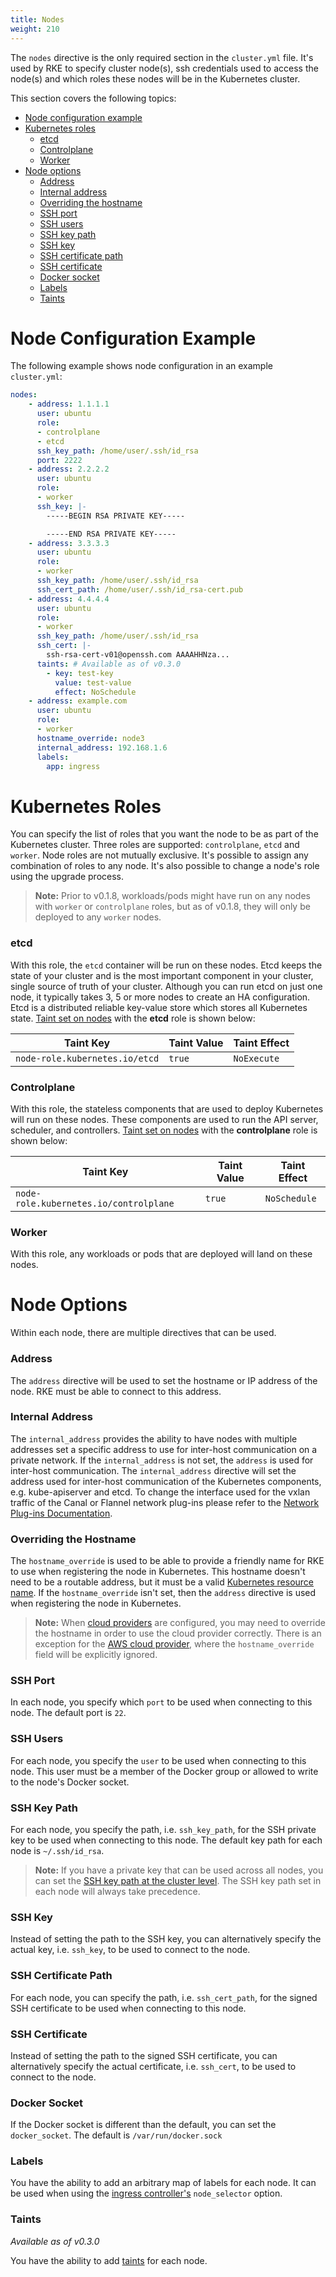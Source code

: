 ```yaml
---
title: Nodes
weight: 210
---
```


The `nodes` directive is the only required section in the `cluster.yml` file. It's used by RKE to specify cluster node(s), ssh credentials used to access the node(s) and which roles these nodes will be in the Kubernetes cluster.

This section covers the following topics:

- [Node configuration example](#node-configuration-example)
- [Kubernetes roles](#kubernetes-roles)
  - [etcd](#etcd)
  - [Controlplane](#controlplane)
  - [Worker](#worker)
- [Node options](#node-options)
  - [Address](#address)
  - [Internal address](#internal-address)
  - [Overriding the hostname](#overriding-the-hostname)
  - [SSH port](#ssh-port)
  - [SSH users](#ssh-users)
  - [SSH key path](#ssh-key-path)
  - [SSH key](#ssh-key)
  - [SSH certificate path](#ssh-certificate-path)
  - [SSH certificate](#ssh-certificate)
  - [Docker socket](#docker-socket)
  - [Labels](#labels)
  - [Taints](#taints)

# Node Configuration Example

The following example shows node configuration in an example `cluster.yml`:

```yaml
nodes:
    - address: 1.1.1.1
      user: ubuntu
      role:
      - controlplane
      - etcd
      ssh_key_path: /home/user/.ssh/id_rsa
      port: 2222
    - address: 2.2.2.2
      user: ubuntu
      role:
      - worker
      ssh_key: |-
        -----BEGIN RSA PRIVATE KEY-----

        -----END RSA PRIVATE KEY-----
    - address: 3.3.3.3
      user: ubuntu
      role:
      - worker
      ssh_key_path: /home/user/.ssh/id_rsa
      ssh_cert_path: /home/user/.ssh/id_rsa-cert.pub
    - address: 4.4.4.4
      user: ubuntu
      role:
      - worker
      ssh_key_path: /home/user/.ssh/id_rsa
      ssh_cert: |-
        ssh-rsa-cert-v01@openssh.com AAAAHHNza...
      taints: # Available as of v0.3.0
        - key: test-key
          value: test-value
          effect: NoSchedule
    - address: example.com
      user: ubuntu
      role:
      - worker
      hostname_override: node3
      internal_address: 192.168.1.6
      labels:
        app: ingress
```

# Kubernetes Roles

You can specify the list of roles that you want the node to be as part of the Kubernetes cluster. Three roles are supported: `controlplane`, `etcd` and `worker`. Node roles are not mutually exclusive. It's possible to assign any combination of roles to any node. It's also possible to change a node's role using the upgrade process.

> **Note:** Prior to v0.1.8, workloads/pods might have run on any nodes with `worker` or `controlplane` roles, but as of v0.1.8, they will only be deployed to any `worker` nodes.

### etcd

With this role, the `etcd` container will be run on these nodes.  Etcd keeps the state of your cluster and is the most important component in your cluster, single source of truth of your cluster. Although you can run etcd on just one node, it typically takes 3, 5 or more nodes to create an HA configuration. Etcd is a distributed reliable key-value store which stores all Kubernetes state. [Taint set on nodes](https://kubernetes.io/docs/concepts/configuration/taint-and-toleration/) with the **etcd** role is shown below:

Taint Key                              | Taint Value  | Taint Effect
---------------------------------------|--------------|--------------
`node-role.kubernetes.io/etcd`         | `true`       | `NoExecute`

### Controlplane

With this role, the stateless components that are used to deploy Kubernetes will run on these nodes. These components are used to run the API server, scheduler, and controllers. [Taint set on nodes](https://kubernetes.io/docs/concepts/configuration/taint-and-toleration/) with the **controlplane** role is shown below:

Taint Key                              | Taint Value  | Taint Effect
---------------------------------------|--------------|--------------
`node-role.kubernetes.io/controlplane` | `true`       | `NoSchedule`

### Worker

With this role, any workloads or pods that are deployed will land on these nodes.

# Node Options

Within each node, there are multiple directives that can be used.

### Address

The `address` directive will be used to set the hostname or IP address of the node. RKE must be able to connect to this address.

### Internal Address

The `internal_address` provides the ability to have nodes with multiple addresses set a specific address to use for inter-host communication on a private network. If the `internal_address` is not set, the `address` is used for inter-host communication. The `internal_address` directive will set the address used for inter-host communication of the Kubernetes components, e.g. kube-apiserver and etcd. To change the interface used for the vxlan traffic of the Canal or Flannel network plug-ins please refer to the [Network Plug-ins Documentation]({{<baseurl>}}/rke/latest/en/config-options/add-ons/network-plugins/).

### Overriding the Hostname

The `hostname_override` is used to be able to provide a friendly name for RKE to use when registering the node in Kubernetes. This hostname doesn't need to be a routable address, but it must be a valid [Kubernetes resource name](https://kubernetes.io/docs/concepts/overview/working-with-objects/names/#names). If the `hostname_override` isn't set, then the `address` directive is used when registering the node in Kubernetes.

> **Note:** When [cloud providers]({{<baseurl>}}/rke/latest/en/config-options/cloud-providers/) are configured, you may need to override the hostname in order to use the cloud provider correctly. There is an exception for the [AWS cloud provider](https://kubernetes.io/docs/concepts/cluster-administration/cloud-providers/#aws), where the `hostname_override` field will be explicitly ignored.

### SSH Port

In each node, you specify which `port` to be used when connecting to this node. The default port is `22`.

### SSH Users

For each node, you specify the `user` to be used when connecting to this node. This user must be a member of the Docker group or allowed to write to the node's Docker socket.

### SSH Key Path

For each node, you specify the path, i.e. `ssh_key_path`, for the SSH private key to be used when connecting to this node. The default key path for each node is `~/.ssh/id_rsa`.

> **Note:** If you have a private key that can be used across all nodes, you can set the [SSH key path at the cluster level]({{<baseurl>}}/rke/latest/en/config-options/#cluster-level-ssh-key-path). The SSH key path set in each node will always take precedence.

### SSH Key

Instead of setting the path to the SSH key, you can alternatively specify the actual key, i.e. `ssh_key`, to be used to connect to the node.

### SSH Certificate Path

For each node, you can specify the path, i.e. `ssh_cert_path`, for the signed SSH certificate to be used when connecting to this node.

### SSH Certificate

Instead of setting the path to the signed SSH certificate, you can alternatively specify the actual certificate, i.e. `ssh_cert`, to be used to connect to the node.

### Docker Socket

If the Docker socket is different than the default, you can set the `docker_socket`. The default is `/var/run/docker.sock`

### Labels

You have the ability to add an arbitrary map of labels for each node. It can be used when using the [ingress controller's]({{<baseurl>}}/rke/latest/en/config-options/add-ons/ingress-controllers/) `node_selector` option.

### Taints

_Available as of v0.3.0_

You have the ability to add [taints](https://kubernetes.io/docs/concepts/configuration/taint-and-toleration/) for each node.
